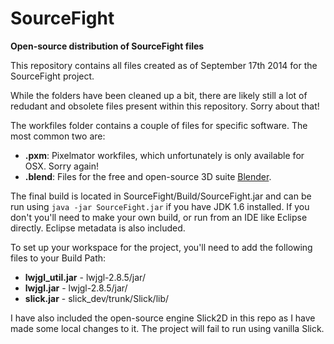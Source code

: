 SourceFight
===========

**Open-source distribution of SourceFight files**

This repository contains all files created as of September 17th 2014 for the SourceFight project.

While the folders have been cleaned up a bit, there are likely still a lot of redudant and obsolete files present within this repository. Sorry about that!

The workfiles folder contains a couple of files for specific software. The most common two are:
- **.pxm**: Pixelmator workfiles, which unfortunately is only available for OSX. Sorry again!
- **.blend**: Files for the free and open-source 3D suite [Blender](https://blender.org).

The final build is located in SourceFight/Build/SourceFight.jar and can be run using `java -jar SourceFight.jar` if you have JDK 1.6 installed. If you don't you'll need to make your own build, or run from an IDE like Eclipse directly. Eclipse metadata is also included.

To set up your workspace for the project, you'll need to add the following files to your Build Path:

- **lwjgl_util.jar** - lwjgl-2.8.5/jar/
- **lwjgl.jar** - lwjgl-2.8.5/jar/
- **slick.jar** - slick_dev/trunk/Slick/lib/

I have also included the open-source engine Slick2D in this repo as I have made some local changes to it. The project will fail to run using vanilla Slick.
